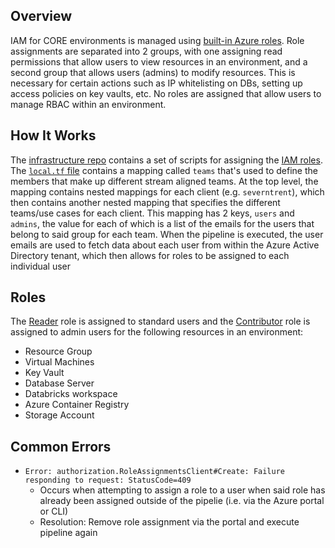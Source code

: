 ## Overview
IAM for CORE environments is managed using [built-in Azure roles](https://docs.microsoft.com/en-us/azure/role-based-access-control/built-in-roles). Role assignments are separated into 2 groups, with one assigning read permissions that allow users to view resources in an environment, and a second group that allows users (admins) to modify resources. This is necessary for certain actions such as IP whitelisting on DBs, setting up access policies on key vaults, etc. No roles are assigned that allow users to manage RBAC within an environment.

## How It Works
The [infrastructure repo](https://dev.azure.com/exploreai/CORE.Platform/_git/Platform.Infrastructure) contains a set of scripts for assigning the [IAM roles](https://dev.azure.com/exploreai/CORE.Platform/_git/Platform.Infrastructure?path=/IAM). The [`local.tf` file](https://dev.azure.com/exploreai/CORE.Platform/_git/Platform.Infrastructure?path=/IAM/local.tf) contains a mapping called `teams` that's used to define the members that make up different stream aligned teams. At the top level, the mapping contains nested mappings for each client (e.g. `severntrent`), which then contains another nested mapping that specifies the different teams/use cases for each client. This mapping has 2 keys, `users` and `admins`, the value for each of which is a list of the emails for the users that belong to said group for each team. When the pipeline is executed, the user emails are used to fetch data about each user from within the Azure Active Directory tenant, which then allows for roles to be assigned to each individual user

## Roles
The [Reader](https://docs.microsoft.com/en-us/azure/role-based-access-control/built-in-roles#reader) role is assigned to standard users and the [Contributor](https://docs.microsoft.com/en-us/azure/role-based-access-control/built-in-roles#contributor) role is assigned to admin users for the following resources in an environment:  
- Resource Group 
- Virtual Machines 
- Key Vault
- Database Server
- Databricks workspace
- Azure Container Registry
- Storage Account

## Common Errors
- `Error: authorization.RoleAssignmentsClient#Create: Failure responding to request: StatusCode=409`  
    + Occurs when attempting to assign a role to a user when said role has already been assigned outside of the pipelie (i.e. via the Azure portal or CLI)
    + Resolution: Remove role assignment via the portal and execute pipeline again